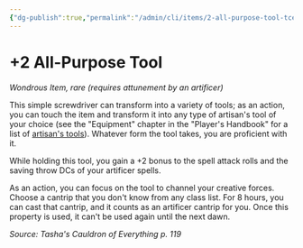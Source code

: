 ```yaml
---
{"dg-publish":true,"permalink":"/admin/cli/items/2-all-purpose-tool-tce/","tags":["compendium/src/5e/tce","item/attunement/required","item/rarity/rare","item/wondrous"],"updated":"2025-01-11T15:32:14.161+00:00"}
---
```


# +2 All-Purpose Tool
*Wondrous Item, rare (requires attunement by an artificer)*  


This simple screwdriver can transform into a variety of tools; as an action, you can touch the item and transform it into any type of artisan's tool of your choice (see the "Equipment" chapter in the "Player's Handbook" for a list of [artisan's tools](/Admin/CLI/items/artisans-tools.md)). Whatever form the tool takes, you are proficient with it.

While holding this tool, you gain a +2 bonus to the spell attack rolls and the saving throw DCs of your artificer spells.

As an action, you can focus on the tool to channel your creative forces. Choose a cantrip that you don't know from any class list. For 8 hours, you can cast that cantrip, and it counts as an artificer cantrip for you. Once this property is used, it can't be used again until the next dawn.

*Source: Tasha's Cauldron of Everything p. 119*